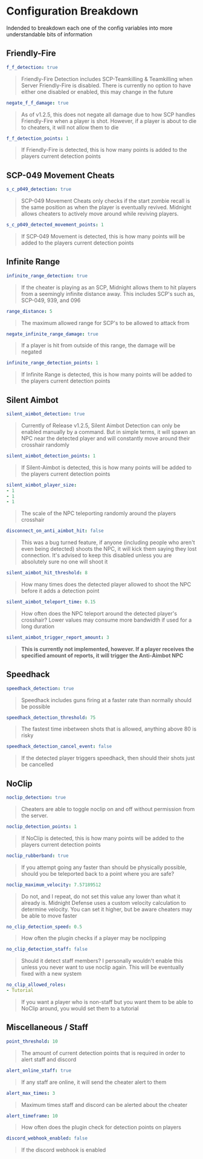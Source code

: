 # Configuration Breakdown
Indended to breakdown each one of the config variables into more understandable bits of information

## Friendly-Fire
```yml
f_f_detection: true
```
> Friendly-Fire Detection includes SCP-Teamkilling & Teamkilling when Server Friendly-Fire is disabled. There is currently no option to have either one disabled or enabled, this may change in the future
```yml
negate_f_f_damage: true
```
> As of v1.2.5, this does not negate all damage due to how SCP handles Friendly-Fire when a player is shot. However, if a player is about to die to cheaters, it will not allow them to die

```yml
f_f_detection_points: 1
```
> If Friendly-Fire is detected, this is how many points is added to the players current detection points

## SCP-049 Movement Cheats
```yml
s_c_p049_detection: true
```
> SCP-049 Movement Cheats only checks if the start zombie recall is the same position as when the player is eventually revived. Midnight allows cheaters to actively move around while reviving players. 

```yml
s_c_p049_detected_movement_points: 1
```
> If SCP-049 Movement is detected, this is how many points will be added to the players current detection points

## Infinite Range
```yml
infinite_range_detection: true
```
> If the cheater is playing as an SCP, Midnight allows them to hit players from a seemingly infinite distance away. This includes SCP's such as, SCP-049, 939, and 096

```yml
range_distance: 5
```
> The maximum allowed range for SCP's to be allowed to attack from

```yml
negate_infinite_range_damage: true
```
> If a player is hit from outside of this range, the damage will be negated

```yml
infinite_range_detection_points: 1
```
> If Infinite Range is detected, this is how many points will be added to the players current detection points

## Silent Aimbot
```yml
silent_aimbot_detection: true
```
> Currently of Release v1.2.5, Silent Aimbot Detection can only be enabled manually by a command. But in simple terms, it will spawn an NPC near the detected player and will constantly move around their crosshair randomly


```yml
silent_aimbot_detection_points: 1
```
> If Silent-Aimbot is detected, this is how many points will be added to the players current detection points

```yml
silent_aimbot_player_size:
- 1
- 1
- 1
```
> The scale of the NPC teleporting randomly around the players crosshair

```yml
disconnect_on_anti_aimbot_hit: false
```
> This was a bug turned feature, if anyone (including people who aren't even being detected) shoots the NPC, it will kick them saying they lost connection. It's advised to keep this disabled unless you are absolutely sure no one will shoot it

```yml
silent_aimbot_hit_threshold: 8
```
> How many times does the detected player allowed to shoot the NPC before it adds a detection point

```yml
silent_aimbot_teleport_time: 0.15
```
> How often does the NPC teleport around the detected player's crosshair? Lower values may consume more bandwidth if used for a long duration

```yml
silent_aimbot_trigger_report_amount: 3
```
> **This is currently not implemented, however. If a player receives the specified amount of reports, it will trigger the Anti-Aimbot NPC**


## Speedhack
```yml
speedhack_detection: true
```
> Speedhack includes guns firing at a faster rate than normally should be possible

```yml
speedhack_detection_threshold: 75
```
> The fastest time inbetween shots that is allowed, anything above 80 is risky

```yml
speedhack_detection_cancel_event: false
```
> If the detected player triggers speedhack, then should their shots just be cancelled

## NoClip
```yml
noclip_detection: true
```
> Cheaters are able to toggle noclip on and off without permission from the server.

```yml
noclip_detection_points: 1
```
> If NoClip is detected, this is how many points will be added to the players current detection points

```yml
noclip_rubberband: true
```
> If you attempt going any faster than should be physically possible, should you be teleported back to a point where you are safe?

```yml
noclip_maximum_velocity: 7.57189512
```
> Do not, and I repeat, do not set this value any lower than what it already is. Midnight Defense uses a custom velocity calculation to determine velocity. You can set it higher, but be aware cheaters may be able to move faster

```yml
no_clip_detection_speed: 0.5
```
> How often the plugin checks if a player may be noclipping

```yml
no_clip_detection_staff: false
```
> Should it detect staff members? I personally wouldn't enable this unless you never want to use noclip again. This will be eventually fixed with a new system

```yml
no_clip_allowed_roles:
- Tutorial
```
> If you want a player who is non-staff but you want them to be able to NoClip around, you would set them to a tutorial

## Miscellaneous / Staff
```yml
point_threshold: 10
```
> The amount of current detection points that is required in order to alert staff and discord

```yml
alert_online_staff: true
```
> If any staff are online, it will send the cheater alert to them

```yml
alert_max_times: 3
```
> Maximum times staff and discord can be alerted about the cheater

```yml
alert_timeframe: 10
```
> How often does the plugin check for detection points on players

```yml
discord_webhook_enabled: false
```
> If the discord webhook is enabled

















